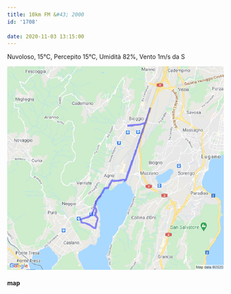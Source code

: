 ```yaml
---
title: 10km FM &#43; 2000
id: '1708'

date: 2020-11-03 13:15:00
---
```


Nuvoloso, 15°C, Percepito 15°C, Umidità 82%, Vento 1m/s da S

![image](/images/2021/08/20201103-activity-map.png)

#### map
